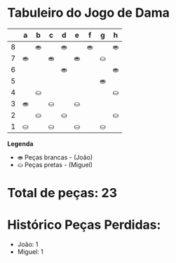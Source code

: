 # Tabuleiro do Jogo de Dama

|   | a | b | c | d | e | f | g | h |
|---|---|---|---|---|---|---|---|---|
| 8 |   | ⛂ |   | ⛂ |   | ⛂ |   | ⛂ |
| 7 | ⛂ |   | ⛂ |   | ⛂ |   |⛀  |   |
| 6 |   |   |   | ⛂ |   |  |     |  ⛂ |
| 5 |   |   |   |   |   |   |  ⛂ |   |
| 4 |   | ⛀  |   |   |   |   |   |⛀   |
| 3 | ⛂ |   | ⛀ |   |⛀  |   |  |   |
| 2 |   | ⛀ |   | ⛀ |   |  |   | ⛀ |
| 1 | ⛀ |   | ⛀ |   | ⛀ |   | ⛀ |   |

**Legenda**

- ⛂ Peças brancas - (João)
- ⛀ Peças pretas - (Miguel)

# Total de peças: 23

# Histórico Peças Perdidas:

- João: 1
- Miguel: 1

